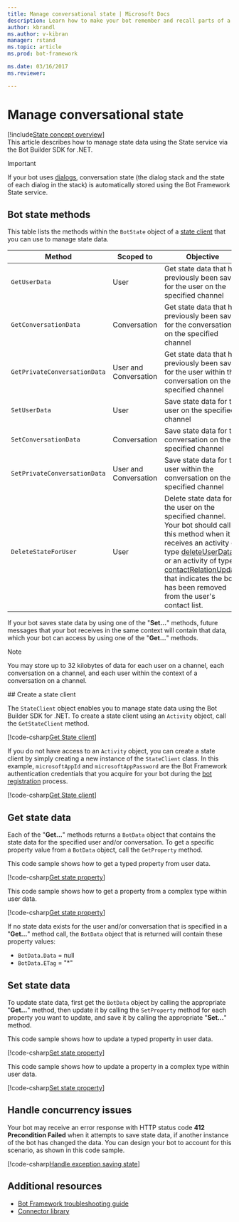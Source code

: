 ```yaml
---
title: Manage conversational state | Microsoft Docs
description: Learn how to make your bot remember and recall parts of a conversation by managing state data with the Bot Builder SDK for .NET.
author: kbrandl
ms.author: v-kibran
manager: rstand
ms.topic: article
ms.prod: bot-framework

ms.date: 03/16/2017
ms.reviewer:

---
```


# Manage conversational state

[!include[State concept overview](~/includes/snippet-dotnet-concept-state.md)]  
This article describes how to manage state data using the State service via the Bot Builder SDK for .NET.

> [!IMPORTANT]
> If your bot uses [dialogs](~/dotnet/bot-builder-dotnet-dialogs.md), 
> conversation state (the dialog stack and the state of each dialog in the stack) is automatically stored 
> using the Bot Framework State service. 

## Bot state methods

This table lists the methods within the `BotState` object of a [state client](#state-client) 
that you can use to manage state data.

| Method | Scoped to | Objective |                                                
|----|----|----|
| `GetUserData` | User | Get state data that has previously been saved for the user on the specified channel |
| `GetConversationData` | Conversation | Get state data that has previously been saved for the conversation on the specified channel |
| `GetPrivateConversationData` | User and Conversation | Get state data that has previously been saved for the user within the conversation on the specified channel |
| `SetUserData` | User | Save state data for the user on the specified channel |
| `SetConversationData` | Conversation | Save state data for the conversation on the specified channel |
| `SetPrivateConversationData` | User and Conversation | Save state data for the user within the conversation on the specified channel |
| `DeleteStateForUser` | User | Delete state data for the user on the specified channel. Your bot should call this method when it receives an activity of type [deleteUserData](~/dotnet/bot-builder-dotnet-activities.md#deleteuserdata) or an activity of type [contactRelationUpdate](~/dotnet/bot-builder-dotnet-activities.md#contactrelationupdate) that indicates the bot has been removed from the user's contact list. |

If your bot saves state data by using one of the "**Set...**" methods, 
future messages that your bot receives in the same context will contain that data, 
which your bot can access by using one of the "**Get...**" methods.

> [!NOTE]
> You may store up to 32 kilobytes of data 
> for each user on a channel, each conversation on a channel, and each user within the context of a conversation on a channel. 

##<a id="state-client"></a> Create a state client

The `StateClient` object enables you to manage state data using the Bot Builder SDK for .NET. 
To create a state client using an `Activity` object, call the `GetStateClient` method.

[!code-csharp[Get State client](~/includes/code/dotnet-state.cs#getStateClient1)]

If you do not have access to an `Activity` object, you can create a state client by simply 
creating a new instance of the `StateClient` class. In this example, `microsoftAppId` and `microsoftAppPassword` are the Bot Framework authentication 
credentials that you acquire for your bot during the [bot registration](~/portal-register-bot.md) 
process.

[!code-csharp[Get State client](~/includes/code/dotnet-state.cs#getStateClient2)]

## Get state data

Each of the "**Get...**" methods returns a `BotData` object that contains the state data for the specified user and/or conversation. 
To get a specific property value from a `BotData` object, call the `GetProperty` method. 

This code sample shows how to get a typed property from user data. 

[!code-csharp[Get state property](~/includes/code/dotnet-state.cs#getProperty1)]

This code sample shows how to get a property from a complex type within user data.

[!code-csharp[Get state property](~/includes/code/dotnet-state.cs#getProperty2)]

If no state data exists for the user and/or conversation that is specified in 
a "**Get...**" method call, 
the `BotData` object that is returned will contain these property values: 
- `BotData.Data` = null
- `BotData.ETag` = "*"

## Set state data

To update state data, first get the `BotData` object by calling the appropriate "**Get...**" method, 
then update it by calling the `SetProperty` method for each property you want to update, 
and save it by calling the appropriate "**Set...**" method. 

This code sample shows how to update a typed property in user data.

[!code-csharp[Set state property](~/includes/code/dotnet-state.cs#setProperty1)]

This code sample shows how to update a property in a complex type within user data. 

[!code-csharp[Set state property](~/includes/code/dotnet-state.cs#setProperty2)]

## Handle concurrency issues

Your bot may receive an error response with HTTP status code **412 Precondition Failed** 
when it attempts to save state data, if another instance of the bot has changed the data. 
You can design your bot to account for this scenario, as shown in this code sample.

[!code-csharp[Handle exception saving state](~/includes/code/dotnet-state.cs#handleException)]

## Additional resources

- [Bot Framework troubleshooting guide](~/troubleshoot-general-problems.md#state)
- [Connector library][connectorLibrary]

[connectorLibrary]: https://docs.botframework.com/en-us/csharp/builder/sdkreference/db/dbb/namespace_microsoft_1_1_bot_1_1_connector.html
